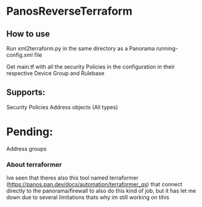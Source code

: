 # PanosReverseTerraform

## How to use

Run xml2terraform.py in the same directory as a Panorama running-config.xml file

Get main.tf with all the security Policies in the configuration in their respective Device Group and Rulebase

## Supports:

Security Policies
Address objects (All types)

# Pending:

Address groups



### About terraformer

Ive seen that theres also this tool named terraformer (https://panos.pan.dev/docs/automation/terraformer_qs) that connect directly to the panorama/firewall to also do this kind of job, but it has let me down due to several limitations thats why im still working on tihis
